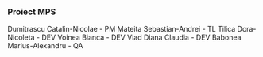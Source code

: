 ### Proiect MPS

Dumitrascu Catalin-Nicolae - PM
Mateita Sebastian-Andrei - TL
Tilica Dora-Nicoleta - DEV
Voinea Bianca - DEV
Vlad Diana Claudia - DEV
Babonea Marius-Alexandru - QA